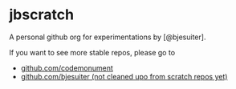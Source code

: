 # jbscratch 

A personal github org for experimentations by [@bjesuiter]. 

If you want to see more stable repos, please go to 

- [github.com/codemonument](https://github.com/codemonument)
- [github.com/bjesuiter (not cleaned upo from scratch repos yet)](https://github.com/bjesuiter)

